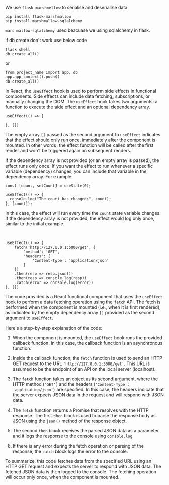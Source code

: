 We use `flask marshmellow` to serialise and deserialise data

	pip install flask-marshmallow
	pip install marshmallow-sqlalchemy

`marshmallow-sqlalchemy` used beacuase we using sqlalchemy in flask.

if db create don't work use below code

	flask shell
	db.create_all()

or

	from project_name import app, db
	app.app_context().push()
	db.create_all()


In React, the `useEffect` hook is used to perform side effects in functional components. Side effects can include data fetching, subscriptions, or manually changing the DOM. The `useEffect` hook takes two arguments: a function to execute the side effect and an optional dependency array.

	useEffect(() => {

  	}, [])

The empty array `[]` passed as the second argument to `useEffect` indicates that the effect should only run once, immediately after the component is mounted. In other words, the effect function will be called after the first render and won't be triggered again on subsequent renders.

If the dependency array is not provided (or an empty array is passed), the effect runs only once. If you want the effect to run whenever a specific variable (dependency) changes, you can include that variable in the dependency array. For example:

	const [count, setCount] = useState(0);

	useEffect(() => {
	  console.log("The count has changed:", count);
	}, [count]);

In this case, the effect will run every time the `count` state variable changes. If the dependency array is not provided, the effect would log only once, similar to the initial example.

<br>

	useEffect(() => {
		fetch('http://127.0.0.1:5000/get', {
			'method': 'GET',
			'headers': {
				'Content-Type': 'application/json'
			}
		})
		.then(resp => resp.json())
		.then(resp => console.log(resp))
		.catch(error => console.log(error))
	}, [])

The code provided is a React functional component that uses the `useEffect` hook to perform a data fetching operation using the `fetch` API. The fetch is performed when the component is mounted (i.e., when it is first rendered), as indicated by the empty dependency array `[]` provided as the second argument to `useEffect`.

Here's a step-by-step explanation of the code:

1. When the component is mounted, the `useEffect` hook runs the provided callback function. In this case, the callback function is an asynchronous function.

2. Inside the callback function, the `fetch` function is used to send an HTTP GET request to the URL `'http://127.0.0.1:5000/get'`. This URL is assumed to be the endpoint of an API on the local server (localhost).

3. The `fetch` function takes an object as its second argument, where the HTTP method (`'GET'`) and the headers (`'Content-Type': 'application/json'`) are specified. In this case, the headers indicate that the server expects JSON data in the request and will respond with JSON data.

4. The `fetch` function returns a Promise that resolves with the HTTP response. The first `then` block is used to parse the response body as JSON using the `json()` method of the response object.

5. The second `then` block receives the parsed JSON data as a parameter, and it logs the response to the console using `console.log`.

6. If there is any error during the fetch operation or parsing of the response, the `catch` block logs the error to the console.

To summarize, this code fetches data from the specified URL using an HTTP GET request and expects the server to respond with JSON data. The fetched JSON data is then logged to the console. The fetching operation will occur only once, when the component is mounted.